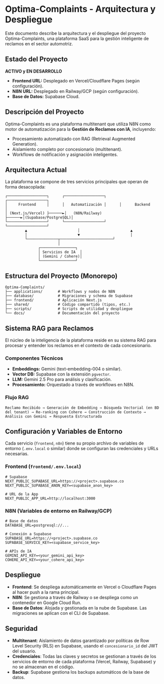 # Optima-Complaints - Arquitectura y Despliegue

Este documento describe la arquitectura y el despliegue del proyecto Optima-Complaints, una plataforma SaaS para la gestión inteligente de reclamos en el sector automotriz.

## Estado del Proyecto

**ACTIVO y EN DESARROLLO**
- **Frontend URL:** Desplegado en Vercel/Cloudflare Pages (según configuración).
- **N8N URL:** Desplegado en Railway/GCP (según configuración).
- **Base de Datos:** Supabase Cloud.

## Descripción del Proyecto

Optima-Complaints es una plataforma multitenant que utiliza N8N como motor de automatización para la **Gestión de Reclamos con IA**, incluyendo:

- Procesamiento automatizado con RAG (Retrieval Augmented Generation).
- Aislamiento completo por concesionario (multitenant).
- Workflows de notificación y asignación inteligentes.

## Arquitectura Actual

La plataforma se compone de tres servicios principales que operan de forma desacoplada:

```
┌──────────────────┐      ┌──────────────────┐      ┌──────────────────┐
│     Frontend     │      │   Automatización │      │      Backend     │
│ (Next.js/Vercel) ├──────►│   (N8N/Railway)  ├──────►│(Supabase/PostgreSQL)│
└──────────────────┘      └──────────────────┘      └──────────────────┘
         ▲                       │                       ▲
         │                       ▼                       │
         └──────────────┬────────────────────────┘
                        │
               ┌────────────────┐
               │ Servicios de IA  │
               │ (Gemini / Cohere)│
               └────────────────┘
```

## Estructura del Proyecto (Monorepo)

```
Optima-Complaints/
├── applications/       # Workflows y nodos de N8N
├── database/           # Migraciones y schema de Supabase
├── frontend/           # Aplicación Next.js
├── shared/             # Código compartido (tipos, etc.)
├── scripts/            # Scripts de utilidad y despliegue
└── docs/               # Documentación del proyecto
```

## Sistema RAG para Reclamos

El núcleo de la inteligencia de la plataforma reside en su sistema RAG para procesar y entender los reclamos en el contexto de cada concesionario.

### Componentes Técnicos
- **Embeddings:** Gemini (text-embedding-004 o similar).
- **Vector DB:** Supabase con la extensión `pgvector`.
- **LLM:** Gemini 2.5 Pro para análisis y clasificación.
- **Procesamiento:** Orquestado a través de workflows en N8N.

### Flujo RAG
```
Reclamo Recibido → Generación de Embedding → Búsqueda Vectorial (en BD del tenant) → Re-ranking con Cohere → Construcción de Contexto → Análisis con Gemini → Respuesta Estructurada
```

## Configuración y Variables de Entorno

Cada servicio (`frontend`, `n8n`) tiene su propio archivo de variables de entorno (`.env.local` o similar) donde se configuran las credenciales y URLs necesarias.

### Frontend (`frontend/.env.local`)
```env
# Supabase
NEXT_PUBLIC_SUPABASE_URL=https://<project>.supabase.co
NEXT_PUBLIC_SUPABASE_ANON_KEY=<supabase_anon_key>

# URL de la App
NEXT_PUBLIC_APP_URL=http://localhost:3000
```

### N8N (Variables de entorno en Railway/GCP)
```env
# Base de datos
DATABASE_URL=postgresql://...

# Conexión a Supabase
SUPABASE_URL=https://<project>.supabase.co
SUPABASE_SERVICE_KEY=<supabase_service_key>

# APIs de IA
GEMINI_API_KEY=<your_gemini_api_key>
COHERE_API_KEY=<your_cohere_api_key>
```

## Despliegue

- **Frontend**: Se despliega automáticamente en Vercel o Cloudflare Pages al hacer push a la rama principal.
- **N8N**: Se gestiona a través de Railway o se despliega como un contenedor en Google Cloud Run.
- **Base de Datos**: Alojada y gestionada en la nube de Supabase. Las migraciones se aplican con el CLI de Supabase.

## Seguridad

- **Multitenant**: Aislamiento de datos garantizado por políticas de Row Level Security (RLS) en Supabase, usando el `concesionario_id` del JWT del usuario.
- **Credenciales**: Todas las claves y secretos se gestionan a través de los servicios de entorno de cada plataforma (Vercel, Railway, Supabase) y no se almacenan en el código.
- **Backup**: Supabase gestiona los backups automáticos de la base de datos.